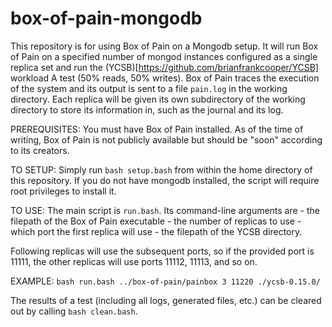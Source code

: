# box-of-pain-mongodb 
This repository is for using Box of Pain on a Mongodb setup. It will run Box of
Pain on a specified number of mongod instances configured as a single replica
set and run the (YCSB)[https://github.com/brianfrankcooper/YCSB] workload A test
(50% reads, 50% writes). Box of Pain traces the execution of the system and its
output is sent to a file `pain.log` in the working directory. Each replica will
be given its own subdirectory of the working directory to store its information
in, such as the journal and its log.

PREREQUISITES: You must have Box of Pain installed. As of the time of writing, 
Box of Pain is not publicly available but should be "soon" according to its 
creators.

TO SETUP: Simply run `bash setup.bash` from within the home directory of this
repository.  If you do not have mongodb installed, the script will require root
privileges to install it.

TO USE: The main script is `run.bash`. Its command-line arguments are 
    - the filepath of the Box of Pain executable
    - the number of replicas to use
    - which port the first replica will use
    - the filepath of the YCSB directory.  

Following replicas will use the subsequent ports, so if the provided port is
11111, the other replicas will use ports 11112, 11113, and so on.  

EXAMPLE:
`bash run.bash ../box-of-pain/painbox 3 11220 ./ycsb-0.15.0/`

The results of a test (including all logs, generated files, etc.) can be cleared
out by calling `bash clean.bash`.
